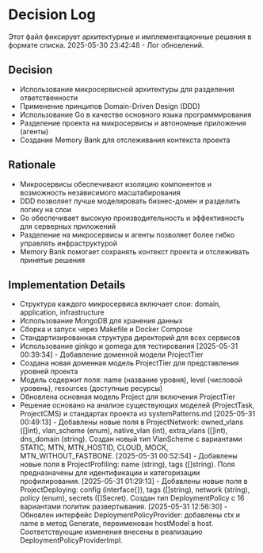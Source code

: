 # Decision Log

Этот файл фиксирует архитектурные и имплементационные решения в формате списка.
2025-05-30 23:42:48 - Лог обновлений.

## Decision

* Использование микросервисной архитектуры для разделения ответственности
* Применение принципов Domain-Driven Design (DDD)
* Использование Go в качестве основного языка программирования
* Разделение проекта на микросервисы и автономные приложения (агенты)
* Создание Memory Bank для отслеживания контекста проекта

## Rationale 

* Микросервисы обеспечивают изоляцию компонентов и возможность независимого масштабирования
* DDD позволяет лучше моделировать бизнес-домен и разделить логику на слои
* Go обеспечивает высокую производительность и эффективность для серверных приложений
* Разделение на микросервисы и агенты позволяет более гибко управлять инфраструктурой
* Memory Bank помогает сохранять контекст проекта и отслеживать принятые решения

## Implementation Details

* Структура каждого микросервиса включает слои: domain, application, infrastructure
* Использование MongoDB для хранения данных
* Сборка и запуск через Makefile и Docker Compose
* Стандартизированная структура директорий для всех сервисов
* Использование ginkgo и gomega для тестирования
[2025-05-31 00:39:34] - Добавление доменной модели ProjectTier
* Создана новая доменная модель ProjectTier для представления уровней проекта
* Модель содержит поля: name (название уровня), level (числовой уровень), resources (доступные ресурсы)
* Обновлена основная модель Project для включения ProjectTier
* Решение основано на анализе существующих моделей (ProjectTask, ProjectCMS) и стандартах проекта из systemPatterns.md
[2025-05-31 00:49:13] - Добавлены новые поля в ProjectNetwork: owned_vlans ([]int), vlan_scheme (enum), native_vlan (int), extra_vlans ([]int), dns_domain (string). Создан новый тип VlanScheme с вариантами STATIC, MTN, MTN_HOSTID, CLOUD, MOCK, MTN_WITHOUT_FASTBONE.
[2025-05-31 00:52:54] - Добавлены новые поля в ProjectProfiling: name (string), tags ([]string). Поля предназначены для идентификации и категоризации профилирования.
[2025-05-31 01:29:13] - Добавлены новые поля в ProjectDeploying: config (interface{}), tags ([]string), network (string), policy (enum), secrets ([]Secret). Создан тип DeploymentPolicy с 16 вариантами политик развертывания.
[2025-05-31 12:56:30] - Обновлен интерфейс DeploymentPolicyProvider: добавлены ctx и name в метод Generate, переименован hostModel в host. Соответствующие изменения внесены в реализацию DeploymentPolicyProviderImpl.